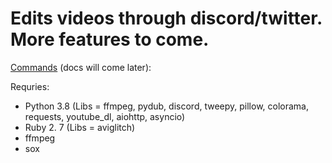# Edits videos through discord/twitter. More features to come.

[Commands](https://pastebin.com/raw/m6q3LA4H) (docs will come later):

Requries:
 - Python 3.8 (Libs = ffmpeg, pydub, discord, tweepy, pillow, colorama, requests, youtube_dl, aiohttp, asyncio)
 - Ruby 2. 7 (Libs = aviglitch)
 - ffmpeg
 - sox

